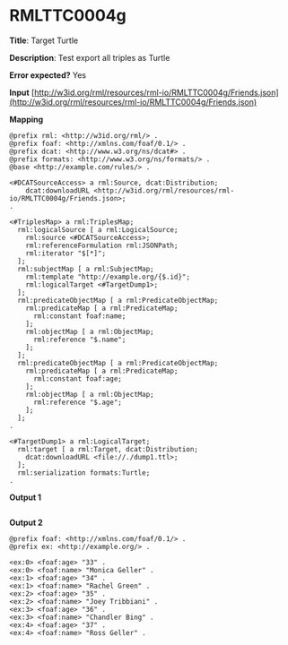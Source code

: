 # RMLTTC0004g

**Title**: Target Turtle

**Description**: Test export all triples as Turtle

**Error expected?** Yes

**Input**
 [http://w3id.org/rml/resources/rml-io/RMLTTC0004g/Friends.json](http://w3id.org/rml/resources/rml-io/RMLTTC0004g/Friends.json)

**Mapping**
```
@prefix rml: <http://w3id.org/rml/> .
@prefix foaf: <http://xmlns.com/foaf/0.1/> .
@prefix dcat: <http://www.w3.org/ns/dcat#> .
@prefix formats: <http://www.w3.org/ns/formats/> .
@base <http://example.com/rules/> .

<#DCATSourceAccess> a rml:Source, dcat:Distribution;
    dcat:downloadURL <http://w3id.org/rml/resources/rml-io/RMLTTC0004g/Friends.json>;
.

<#TriplesMap> a rml:TriplesMap;
  rml:logicalSource [ a rml:LogicalSource;
    rml:source <#DCATSourceAccess>;
    rml:referenceFormulation rml:JSONPath;
    rml:iterator "$[*]";
  ];
  rml:subjectMap [ a rml:SubjectMap;
    rml:template "http://example.org/{$.id}";
    rml:logicalTarget <#TargetDump1>;
  ];
  rml:predicateObjectMap [ a rml:PredicateObjectMap;
    rml:predicateMap [ a rml:PredicateMap;
      rml:constant foaf:name;
    ];
    rml:objectMap [ a rml:ObjectMap;
      rml:reference "$.name";
    ];
  ];
  rml:predicateObjectMap [ a rml:PredicateObjectMap;
    rml:predicateMap [ a rml:PredicateMap;
      rml:constant foaf:age;
    ];
    rml:objectMap [ a rml:ObjectMap;
      rml:reference "$.age";
    ];
  ];
.

<#TargetDump1> a rml:LogicalTarget;
  rml:target [ a rml:Target, dcat:Distribution;
    dcat:downloadURL <file://./dump1.ttl>;
  ];
  rml:serialization formats:Turtle;
.

```

**Output 1**
```

```

**Output 2**
```
@prefix foaf: <http://xmlns.com/foaf/0.1/> .
@prefix ex: <http://example.org/> .

<ex:0> <foaf:age> "33" .
<ex:0> <foaf:name> "Monica Geller" .
<ex:1> <foaf:age> "34" .
<ex:1> <foaf:name> "Rachel Green" .
<ex:2> <foaf:age> "35" .
<ex:2> <foaf:name> "Joey Tribbiani" .
<ex:3> <foaf:age> "36" .
<ex:3> <foaf:name> "Chandler Bing" .
<ex:4> <foaf:age> "37" .
<ex:4> <foaf:name> "Ross Geller" .

```


